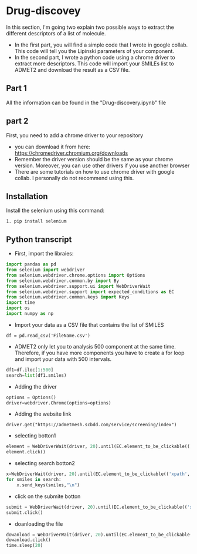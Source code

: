 # Drug-discovey
In this section, I'm going two explain two possible ways to extract the different descriptors of a list of molecule.

- In the first part, you will find a simple code that I wrote in google collab. This code will tell you the Lipinski parameters of your component.
- In the second part, I wrote a python code using a chrome driver to extract more descriptors. This code will import your SMILEs list to ADMET2 and download the result as a CSV file.

## Part 1

All the information can be found in the "Drug-discovery.ipynb" file

## part 2

First, you need to add a chrome driver to your repository
- you can download it from here: https://chromedriver.chromium.org/downloads
- Remember the driver version should be the same as your chrome version. Moreover, you can use other drivers if you use another browser
- There are some tutorials on how to use chrome driver with google collab. I personally do not recommend using this.

## Installation

Install the selenium using this command: 


`1. pip install selenium`

## Python transcript

- First, import the libraies:

```python
import pandas as pd
from selenium import webdriver
from selenium.webdriver.chrome.options import Options
from selenium.webdriver.common.by import By
from selenium.webdriver.support.ui import WebDriverWait
from selenium.webdriver.support import expected_conditions as EC
from selenium.webdriver.common.keys import Keys
import time
import os
import numpy as np
```


- Import your data as a CSV file that contains the list of SMILES

`df = pd.read_csv('FileName.csv')`
- ADMET2 only let you to analysis 500 component at the same time. Therefore, if you have more components you have to create a for loop and import your data with 500 intervals.

```python
df1=df.iloc[1:500]
search=list(df1.smiles)
```

- Adding the driver

```python
options = Options()
driver=webdriver.Chrome(options=options)
```
- Adding the website link

`driver.get("https://admetmesh.scbdd.com/service/screening/index")`

- selecting botton1

```python
element = WebDriverWait(driver, 20).until(EC.element_to_be_clickable(('xpath', "//a[@id='drawing-tab']")))
element.click()
```


- selecting search botton2

```python
x=WebDriverWait(driver, 20).until(EC.element_to_be_clickable(('xpath', "//textarea[@class='form-control']")))
for smiles in search:
	x.send_keys(smiles,"\n")
```

- click on the submite botton

```python
submit = WebDriverWait(driver, 20).until(EC.element_to_be_clickable(('xpath', "//button[@aria-label='Submit']")))
submit.click()
```


- doanloading the file

```python
dowanload = WebDriverWait(driver, 20).until(EC.element_to_be_clickable(('xpath', "/html/body/div/div[1]/div/div[2]/div/div[2]/a/button")))
dowanload.click()
time.sleep(20)
```

